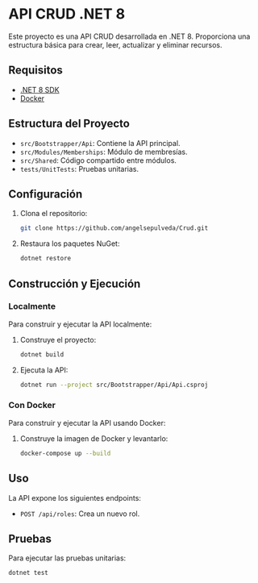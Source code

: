 # API CRUD .NET 8

Este proyecto es una API CRUD desarrollada en .NET 8. Proporciona una estructura básica para crear, leer, actualizar y eliminar recursos.

## Requisitos

- [.NET 8 SDK](https://dotnet.microsoft.com/download/dotnet/8.0)
- [Docker](https://www.docker.com/get-started)

## Estructura del Proyecto

- `src/Bootstrapper/Api`: Contiene la API principal.
- `src/Modules/Memberships`: Módulo de membresías.
- `src/Shared`: Código compartido entre módulos.
- `tests/UnitTests`: Pruebas unitarias.

## Configuración

1. Clona el repositorio:
    ```sh
    git clone https://github.com/angelsepulveda/Crud.git
    ```

2. Restaura los paquetes NuGet:
    ```sh
    dotnet restore
    ```

## Construcción y Ejecución

### Localmente

Para construir y ejecutar la API localmente:

1. Construye el proyecto:
    ```sh
    dotnet build
    ```

2. Ejecuta la API:
    ```sh
    dotnet run --project src/Bootstrapper/Api/Api.csproj
    ```

### Con Docker

Para construir y ejecutar la API usando Docker:

1. Construye la imagen de Docker y levantarlo:
    ```sh
    docker-compose up --build
    ```

## Uso

La API expone los siguientes endpoints:

- `POST /api/roles`: Crea un nuevo rol.

## Pruebas

Para ejecutar las pruebas unitarias:

```sh
dotnet test